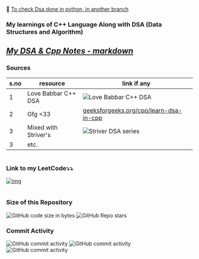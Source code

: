 🔗 [To check Dsa done in python, in another branch](https://github.com/shivamm-verma/Learn-cpp/tree/DSA-in-python)

### My learnings of C++ Language Along with DSA (Data Structures and Algorithm)


## *[My DSA & Cpp Notes - markdown](<DSA & Cpp Notes.md>)*

### Sources
s.no | resource| link if any 
-- | -- | --
1 | Love Babbar C++ DSA | ![Love Babbar C++ DSA](https://img.youtube.com/vi/WQoB2z67hvY/maxresdefault.jpg)
2 | Gfg <33 | [geeksforgeeks.org/cpp/learn-dsa-in-cpp](https://www.geeksforgeeks.org/cpp/learn-dsa-in-cpp/) 
3 | Mixed with Striver's | ![Striver DSA series](https://img.youtube.com/vi/FPu9Uld7W-E/maxresdefault.jpg)
3 | etc. | 


#


### Link to my LeetCode⤵️⤵️
<!-- [Shivam's Leetcode](https://leetcode.com/u/shivamm-verma/) -->
[![img](https://upload.wikimedia.org/wikipedia/commons/thumb/0/0a/LeetCode_Logo_black_with_text.svg/2560px-LeetCode_Logo_black_with_text.svg.png)](https://leetcode.com/u/shivamm-verma/)

#

### Size of this Repository

![GitHub code size in bytes](https://img.shields.io/github/languages/code-size/shivamm-verma/learn-cpp) ![GitHub Repo stars](https://img.shields.io/github/stars/shivamm-verma/learn-cpp)

### Commit Activity
![GitHub commit activity](https://img.shields.io/github/commit-activity/w/shivamm-verma/learn-cpp) ![GitHub commit activity](https://img.shields.io/github/commit-activity/m/shivamm-verma/learn-cpp) ![GitHub commit activity](https://img.shields.io/github/commit-activity/y/shivamm-verma/learn-cpp)






<!-- Size of this Repository -->
<!-- CODE HERE -->